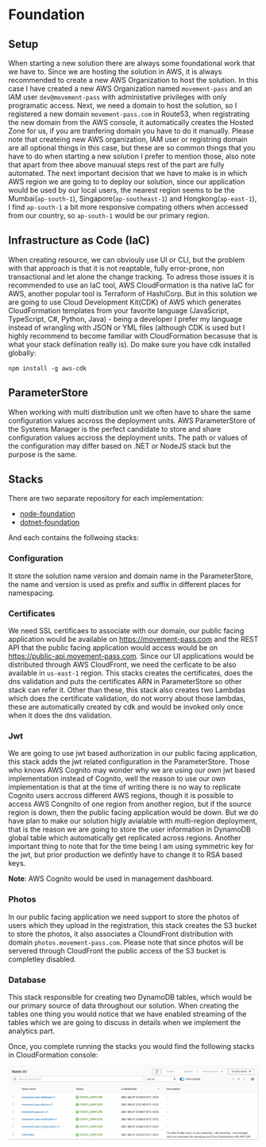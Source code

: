 # Foundation

## Setup

When starting a new solution there are always some foundational work that we have to. Since we are hosting the solution in AWS, it is always recommended to create a new AWS Organization to host the solution. In this case I have created a new AWS Organization named `movement-pass` and an IAM user `dev@movement-pass` with administative privileges with only programatic access. Next, we need a domain to host the solution, so I registered a new domain `movement-pass.com` in Route53, when registrating the new domain from the AWS console, it automatically creates the Hosted Zone for us, if you are tranfering domain you have to do it manually. Please note that createing new AWS organization, IAM user or registring domain are all optional things in this case, but these are so common things that you have to do when starting a new solution I prefer to mention those, also note that apart from thee above manuual steps rest of the part are fully automated. The next important decision that we have to make is in which AWS region we are going to to deploy our solution, since our application would be used by our local users, the nearest region seems to be the Mumbai(`ap-south-1`), Singapore(`ap-southeast-1`) and Hongkong(`ap-east-1`), I find `ap-south-1` a bit more responsive compating others when accessed from our country, so `ap-south-1` would be our primary region.

## Infrastructure as Code (IaC)

When creating resource, we can obviouly use UI or CLI, but the problem with that approach is that it is not reaptable, fully error-prone, non transactional and let alone the change tracking. To adress those issues it is recommended to use an IaC tool, AWS CloudFormation is tha native IaC for AWS, another popular tool is Terraform of HashiCorp. But in this solution we are going to use Cloud Development Kit(CDK) of AWS which generates CloudFormation templates from your favorite language (JavaScript, TypeScript, C#, Python, Java) - being a developer I prefer my language instead of wrangling with JSON or YML files (although CDK is used but I highly recommend to become familiar with CloudFormation becasuse that is what your stack defiination really is). Do make sure you have cdk installed globally:

```shell
npm install -g aws-cdk
```

## ParameterStore

When working with multi distribution unit we often have to share the same configuration values accross the deployment units. AWS ParameterStore of the Systems Manager is the perfect candidate to store and share configuration values accross the deployment units. The path or values of the configuration may differ based on .NET or NodeJS stack but the purpose is the same.

## Stacks

There are two separate repository for each implementation:

* [node-foundation](https://github.com/movement-pass/node-foundation)
* [dotnet-foundation](https://github.com/movement-pass/dotnet-foundation)

And each contains the follwoing stacks:

### Configuration

It store the solution name version and domain name in the ParameterStore, the name and version is used as prefix and suffix in different places for namespacing.

### Certificates

We need SSL certificaes to associate with our domain, our public facing application would be available on <https://movement-pass.com> and the REST API that the public facing application would access would be on <https://public-api.movement-pass.com>. Since our UI applications would be distributed through AWS CloudFront, we need the cerficate to be also available in `us-east-1` region. This stacks creates the certificates, does the dns validation and puts the certificates ARN in ParameterStore so other stack can refer it. Other than these, this stack also creates two Lambdas which does the certificate validation, do not worry about those lambdas, these are automatically created by cdk and would be invoked only once when it does the dns validation.

### Jwt

We are going to use jwt based authorization in our public facing application, this stack adds the jwt related configuration in the ParameterStore. Those who knows AWS Cognito may wonder why we are using our own jwt based implementation instead of Cognito, well the reason to use our own implementation is that at the time of writing there is no way to replicate Cognito users accross different AWS regions, though it is possible to access AWS Congnito of one region from another region, but if the source region is down, then the public facing application would be down. But we do have plan to make our solution higly avialable with multi-region deployment, that is the reason we are going to store the user information in DynamoDB global table which automatically get replicated across regions. Another important thing to note that for the time being I am using symmetric key for the jwt, but prior production we defintly have to change it to RSA based keys.

**Note**: AWS Cognito would be used in management dashboard.

### Photos

In our public facing application we need support to store the photos of users which they upload in the registration, this stack creates the S3 bucket to store the photos, it also associates a CloundFront distribution with domain `photos.movement-pass.com`. Please note that since photos will be servered through CloudFront the public access of the S3 bucket is completley disabled.

### Database

This stack responsible for creating two DynamoDB tables, which would be our primary source of data throughout our solution. When creating the tables one thing you would notice that we have enabled streaming of the tables which we are going to discuss in details when we implement the analytics part.

Once, you complete running the stacks you would find the following stacks in CloudFormation console:

![Stacks](media/cfn-foundation.png)